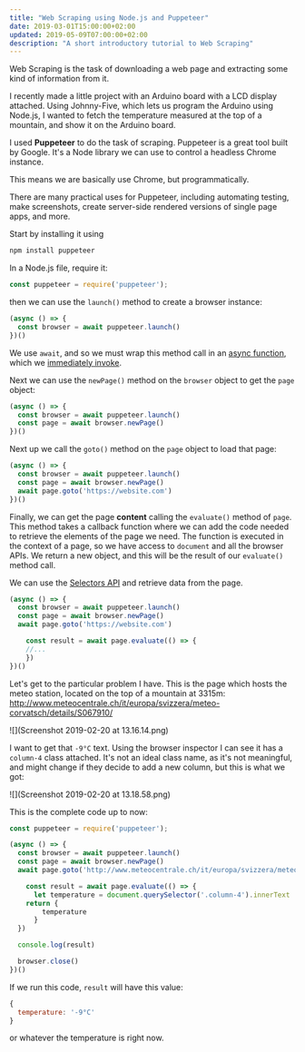 ```yaml
---
title: "Web Scraping using Node.js and Puppeteer"
date: 2019-03-01T15:00:00+02:00
updated: 2019-05-09T07:00:00+02:00
description: "A short introductory tutorial to Web Scraping"
---
```


Web Scraping is the task of downloading a web page and extracting some kind of information from it.

I recently made a little project with an Arduino board with a LCD display attached. Using Johnny-Five, which lets us program the Arduino using Node.js, I wanted to fetch the temperature measured at the top of a mountain, and show it on the Arduino board.

I used **Puppeteer** to do the task of scraping. Puppeteer is a great tool built by Google. It's a Node library we can use to control a headless Chrome instance.

This means we are basically use Chrome, but programmatically.

There are many practical uses for Puppeteer, including automating testing, make screenshots, create server-side rendered versions of single page apps, and more.

Start by installing it using

```bash
npm install puppeteer
```

In a Node.js file, require it:

```js
const puppeteer = require('puppeteer');
```

then we can use the `launch()` method to create a browser instance:

```js
(async () => {
  const browser = await puppeteer.launch()
})()
```

We use `await`, and so we must wrap this method call in an [async function](https://flaviocopes.com/javascript-async-await/), which we [immediately invoke](/javascript-iife/).

Next we can use the `newPage()` method on the `browser` object to get the `page` object:

```js
(async () => {
  const browser = await puppeteer.launch()
  const page = await browser.newPage()
})()
```

Next up we call the `goto()` method on the `page` object to load that page:

```js
(async () => {
  const browser = await puppeteer.launch()
  const page = await browser.newPage()
  await page.goto('https://website.com')
})()
```

Finally, we can get the page **content** calling the `evaluate()` method of `page`. This method takes a callback function where we can add the code needed to retrieve the elements of the page we need. The function is executed in the context of a page, so we have access to `document` and all the browser APIs. We return a new object, and this will be the result of our `evaluate()` method call.

We can use the [Selectors API](https://flaviocopes.com/selectors-api/) and retrieve data from the page.

```js
(async () => {
  const browser = await puppeteer.launch()
  const page = await browser.newPage()
  await page.goto('https://website.com')

	const result = await page.evaluate(() => {
  	//...
	})
})()
```

Let's get to the particular problem I have. This is the page which hosts the meteo station, located on the top of a mountain at 3315m: <http://www.meteocentrale.ch/it/europa/svizzera/meteo-corvatsch/details/S067910/>

![](Screenshot 2019-02-20 at 13.16.14.png)

I want to get that `-9°C` text. Using the browser inspector I can see it has a `column-4` class attached. It's not an ideal class name, as it's not meaningful, and might change if they decide to add a new column, but this is what we got:

![](Screenshot 2019-02-20 at 13.18.58.png)

This is the complete code up to now:

```js
const puppeteer = require('puppeteer');

(async () => {
  const browser = await puppeteer.launch()
  const page = await browser.newPage()
  await page.goto('http://www.meteocentrale.ch/it/europa/svizzera/meteo-corvatsch/details/S067910/')

	const result = await page.evaluate(() => {
 	  let temperature = document.querySelector('.column-4').innerText
    return {
	    temperature
	  }
  })

  console.log(result)

  browser.close()
})()
```

If we run this code, `result` will have this value:

```js
{
  temperature: '-9°C'
}
```

or whatever the temperature is right now.
